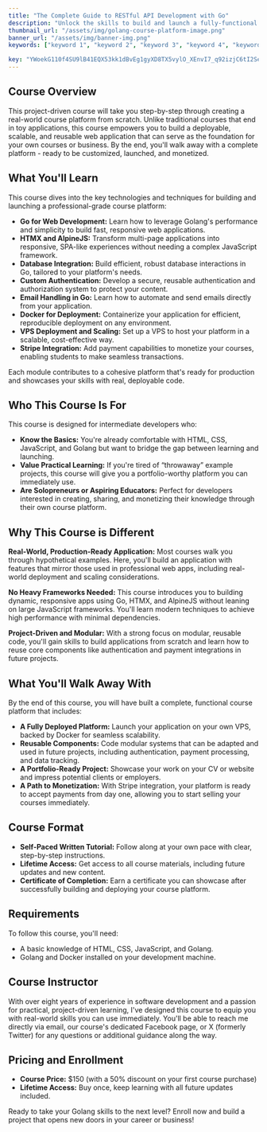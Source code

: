 ```yaml
---
title: "The Complete Guide to RESTful API Development with Go"
description: "Unlock the skills to build and launch a fully-functional course platform - a real, production-ready web application you can immediately use to teach, share, and grow your audience."
thumbnail_url: "/assets/img/golang-course-platform-image.png"
banner_url: "/assets/img/banner-img.png"
keywords: ["keyword 1", "keyword 2", "keyword 3", "keyword 4", "keyword 5"]

key: "YWoekG110f4SU9lB41EQX53kk1dBvEg1gyXD8TX5vylO_XEnvI7_q92izjC6tI2SeyBrRAl8zSaHEIqUdBbbPw"
---
```


## Course Overview

This project-driven course will take you step-by-step through creating a real-world course platform from scratch. Unlike traditional courses that end in toy applications, this course empowers you to build a deployable, scalable, and reusable web application that can serve as the foundation for your own courses or business. By the end, you'll walk away with a complete platform - ready to be customized, launched, and monetized.

## What You'll Learn

This course dives into the key technologies and techniques for building and launching a professional-grade course platform:

- **Go for Web Development:** Learn how to leverage Golang's performance and simplicity to build fast, responsive web applications.
- **HTMX and AlpineJS:** Transform multi-page applications into responsive, SPA-like experiences without needing a complex JavaScript framework.
- **Database Integration:** Build efficient, robust database interactions in Go, tailored to your platform's needs.
- **Custom Authentication:** Develop a secure, reusable authentication and authorization system to protect your content.
- **Email Handling in Go:** Learn how to automate and send emails directly from your application.
- **Docker for Deployment:** Containerize your application for efficient, reproducible deployment on any environment.
- **VPS Deployment and Scaling:** Set up a VPS to host your platform in a scalable, cost-effective way.
- **Stripe Integration:** Add payment capabilities to monetize your courses, enabling students to make seamless transactions.

Each module contributes to a cohesive platform that's ready for production and showcases your skills with real, deployable code.

## Who This Course Is For

This course is designed for intermediate developers who:

- **Know the Basics:** You're already comfortable with HTML, CSS, JavaScript, and Golang but want to bridge the gap between learning and launching.
- **Value Practical Learning:** If you're tired of “throwaway” example projects, this course will give you a portfolio-worthy platform you can immediately use.
- **Are Solopreneurs or Aspiring Educators:** Perfect for developers interested in creating, sharing, and monetizing their knowledge through their own course platform.

## Why This Course is Different

**Real-World, Production-Ready Application:** Most courses walk you through hypothetical examples. Here, you'll build an application with features that mirror those used in professional web apps, including real-world deployment and scaling considerations.

**No Heavy Frameworks Needed:** This course introduces you to building dynamic, responsive apps using Go, HTMX, and AlpineJS without leaning on large JavaScript frameworks. You'll learn modern techniques to achieve high performance with minimal dependencies.

**Project-Driven and Modular:** With a strong focus on modular, reusable code, you'll gain skills to build applications from scratch and learn how to reuse core components like authentication and payment integrations in future projects.

## What You'll Walk Away With

By the end of this course, you will have built a complete, functional course platform that includes:

- **A Fully Deployed Platform:** Launch your application on your own VPS, backed by Docker for seamless scalability.
- **Reusable Components:** Code modular systems that can be adapted and used in future projects, including authentication, payment processing, and data tracking.
- **A Portfolio-Ready Project:** Showcase your work on your CV or website and impress potential clients or employers.
- **A Path to Monetization:** With Stripe integration, your platform is ready to accept payments from day one, allowing you to start selling your courses immediately.

## Course Format

- **Self-Paced Written Tutorial:** Follow along at your own pace with clear, step-by-step instructions.
- **Lifetime Access:** Get access to all course materials, including future updates and new content.
- **Certificate of Completion:** Earn a certificate you can showcase after successfully building and deploying your course platform.

## Requirements

To follow this course, you'll need:

- A basic knowledge of HTML, CSS, JavaScript, and Golang.
- Golang and Docker installed on your development machine.

## Course Instructor

With over eight years of experience in software development and a passion for practical, project-driven learning, I've designed this course to equip you with real-world skills you can use immediately. You'll be able to reach me directly via email, our course's dedicated Facebook page, or X (formerly Twitter) for any questions or additional guidance along the way.

## Pricing and Enrollment

- **Course Price:** $150 (with a 50% discount on your first course purchase)
- **Lifetime Access:** Buy once, keep learning with all future updates included.

Ready to take your Golang skills to the next level? Enroll now and build a project that opens new doors in your career or business!
